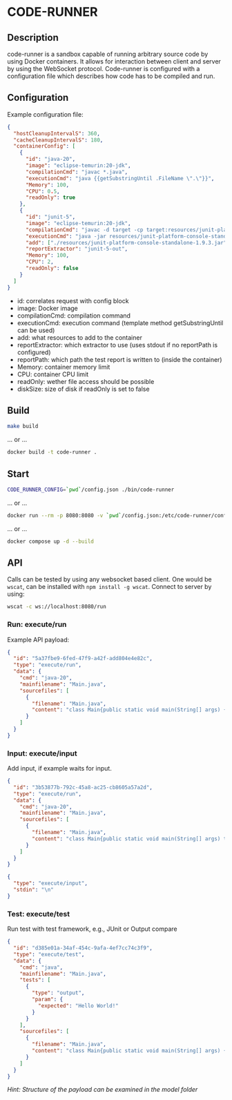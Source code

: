 # CODE-RUNNER

## Description

code-runner is a sandbox capable of running arbitrary source code by using Docker containers.
It allows for interaction between client and server by using the WebSocket protocol.
Code-runner is configured with a configuration file which describes how code has to be compiled and run.

## Configuration

Example configuration file:

```json
{
  "hostCleanupIntervalS": 360,
  "cacheCleanupIntervalS": 180,
  "containerConfig": [
    {
      "id": "java-20",
      "image": "eclipse-temurin:20-jdk",
      "compilationCmd": "javac *.java",
      "executionCmd": "java {{getSubstringUntil .FileName \".\"}}",
      "Memory": 100,
      "CPU": 0.5,
      "readOnly": true
    },
    {
      "id": "junit-5",
      "image": "eclipse-temurin:20-jdk",
      "compilationCmd": "javac -d target -cp target:resources/junit-platform-console-standalone-1.9.3.jar *.java",
      "executionCmd": "java -jar resources/junit-platform-console-standalone-1.9.3.jar --class-path target --select-class {{getSubstringUntil .FileName \".\"}} --reports-dir=./reports --details=tree",
      "add": ["./resources/junit-platform-console-standalone-1.9.3.jar"],
      "reportExtractor": "junit-5-out",
      "Memory": 100,
      "CPU": 2,
      "readOnly": false
    }
  ]
}
```

- id: correlates request with config block
- image: Docker image
- compilationCmd: compilation command
- executionCmd: execution command (template method getSubstringUntil can be used)
- add: what resources to add to the container
- reportExtractor: which extractor to use (uses stdout if no reportPath is configured)
- reportPath: which path the test report is written to (inside the container)
- Memory: container memory limit
- CPU: container CPU limit
- readOnly: wether file access should be possible
- diskSize: size of disk if readOnly is set to false

## Build

```bash
make build
```

... or ...

```bash
docker build -t code-runner .
```

## Start

```bash
CODE_RUNNER_CONFIG=`pwd`/config.json ./bin/code-runner
```

... or ...

```bash
docker run --rm -p 8080:8080 -v `pwd`/config.json:/etc/code-runner/config.json -v /var/run/docker.sock:/var/run/docker.sock code-runner
```

... or ...

```bash
docker compose up -d --build
```

## API

Calls can be tested by using any websocket based client. One would be `wscat`, can be installed with `npm install -g wscat`. Connect to server by using:

```bash
wscat -c ws://localhost:8080/run
```

### Run: execute/run

Example API payload:

```json
{
  "id": "5a37fbe9-6fed-47f9-a42f-add804e4e82c",
  "type": "execute/run",
  "data": {
    "cmd": "java-20",
    "mainfilename": "Main.java",
    "sourcefiles": [
      {
        "filename": "Main.java",
        "content": "class Main{public static void main(String[] args) {System.out.println(\"Hello World!\");}}"
      }
    ]
  }
}
```

### Input: execute/input

Add input, if example waits for input.

```json
{
  "id": "3b53877b-792c-45a8-ac25-cb8605a57a2d",
  "type": "execute/run",
  "data": {
    "cmd": "java-20",
    "mainfilename": "Main.java",
    "sourcefiles": [
      {
        "filename": "Main.java",
        "content": "class Main{public static void main(String[] args) throws Exception { System.in.read();System.out.println(\"Hello World!\"); }}"
      }
    ]
  }
}
```

```json
{
  "type": "execute/input",
  "stdin": "\n"
}
```

### Test: execute/test

Run test with test framework, e.g., JUnit or Output compare

```json
{
  "id": "d385e01a-34af-454c-9afa-4ef7cc74c3f9",
  "type": "execute/test",
  "data": {
    "cmd": "java",
    "mainfilename": "Main.java",
    "tests": [
      {
        "type": "output",
        "param": {
          "expected": "Hello World!"
        }
      }
    ],
    "sourcefiles": [
      {
        "filename": "Main.java",
        "content": "class Main{public static void main(String[] args) {System.out.print(\"Hello World!\");}}"
      }
    ]
  }
}
```

_Hint: Structure of the payload can be examined in the model folder_
